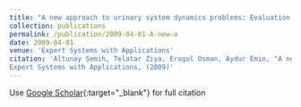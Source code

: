 ```yaml
---
title: "A new approach to urinary system dynamics problems: Evaluation and classification of uroflowmeter signals using artificial neural networks"
collection: publications
permalink: /publication/2009-04-01-A-new-a
date: 2009-04-01
venue: 'Expert Systems with Applications'
citation: 'Altunay Semih, Telatar Ziya, Erogul Osman, Aydur Emin, "A new approach to urinary system dynamics problems: Evaluation and classification of uroflowmeter signals using artificial neural networks"
Expert Systems with Applications, (2009)'
---
```

Use [Google Scholar](https://scholar.google.com/scholar?q=A+new+approach+to+urinary+system+dynamics+problems:+Evaluation+and+classification+of+uroflowmeter+signals+using+artificial+neural+networks){:target="_blank"} for full citation
